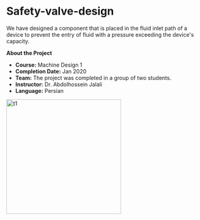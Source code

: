 # Safety-valve-design
We have designed a component that is placed in the fluid inlet path of a device to prevent the entry of fluid with a pressure exceeding the device's capacity.

**About the Project**

* **Course:** Machine Design 1
* **Completion Date:** Jan 2020
* **Team:** The project was completed in a group of two students.
* **Instructor:** Dr. Abdolhossein Jalali
* **Language:** Persian

<img width="300" alt="t1" src=https://github.com/user-attachments/assets/4d2387d8-e6cb-4cf7-a5b3-ff26add7fe26>

